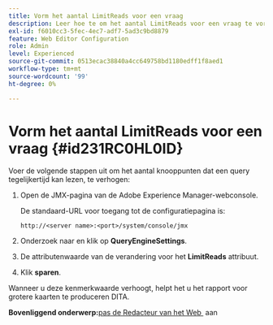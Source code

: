 ```yaml
---
title: Vorm het aantal LimitReads voor een vraag
description: Leer hoe te om het aantal LimitReads voor een vraag te vormen
exl-id: f6010cc3-5fec-4ec7-adf7-5ad3c9bd8879
feature: Web Editor Configuration
role: Admin
level: Experienced
source-git-commit: 0513ecac38840a4cc649758bd1180edff1f8aed1
workflow-type: tm+mt
source-wordcount: '99'
ht-degree: 0%

---
```


# Vorm het aantal LimitReads voor een vraag {#id231RC0HL0ID}

Voer de volgende stappen uit om het aantal knooppunten dat een query tegelijkertijd kan lezen, te verhogen:

1. Open de JMX-pagina van de Adobe Experience Manager-webconsole.

   De standaard-URL voor toegang tot de configuratiepagina is:

   ```http
   http://<server name>:<port>/system/console/jmx
   ```

1. Onderzoek naar en klik op **QueryEngineSettings**.

1. De attributenwaarde van de verandering voor het **LimitReads** attribuut.

1. Klik **sparen**.


Wanneer u deze kenmerkwaarde verhoogt, helpt het u het rapport voor grotere kaarten te produceren DITA.

**Bovenliggend onderwerp:**&#x200B;[&#x200B; pas de Redacteur van het Web &#x200B;](conf-web-editor.md) aan
